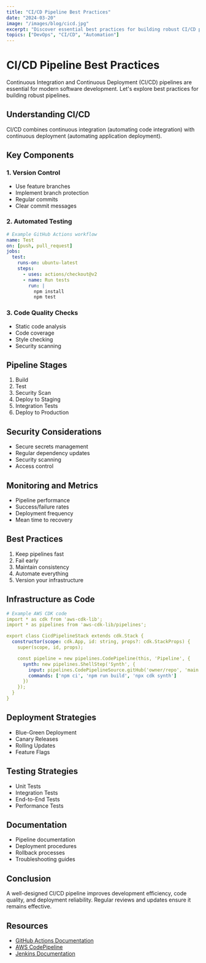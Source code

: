 ```yaml
---
title: "CI/CD Pipeline Best Practices"
date: "2024-03-20"
image: "/images/blog/cicd.jpg"
excerpt: "Discover essential best practices for building robust CI/CD pipelines that improve development efficiency and code quality."
topics: ["DevOps", "CI/CD", "Automation"]
---
```


# CI/CD Pipeline Best Practices

Continuous Integration and Continuous Deployment (CI/CD) pipelines are essential for modern software development. Let's explore best practices for building robust pipelines.

## Understanding CI/CD

CI/CD combines continuous integration (automating code integration) with continuous deployment (automating application deployment).

## Key Components

### 1. Version Control
- Use feature branches
- Implement branch protection
- Regular commits
- Clear commit messages

### 2. Automated Testing
```yaml
# Example GitHub Actions workflow
name: Test
on: [push, pull_request]
jobs:
  test:
    runs-on: ubuntu-latest
    steps:
      - uses: actions/checkout@v2
      - name: Run tests
        run: |
          npm install
          npm test
```

### 3. Code Quality Checks
- Static code analysis
- Code coverage
- Style checking
- Security scanning

## Pipeline Stages

1. Build
2. Test
3. Security Scan
4. Deploy to Staging
5. Integration Tests
6. Deploy to Production

## Security Considerations

- Secure secrets management
- Regular dependency updates
- Security scanning
- Access control

## Monitoring and Metrics

- Pipeline performance
- Success/failure rates
- Deployment frequency
- Mean time to recovery

## Best Practices

1. Keep pipelines fast
2. Fail early
3. Maintain consistency
4. Automate everything
5. Version your infrastructure

## Infrastructure as Code

```yaml
# Example AWS CDK code
import * as cdk from 'aws-cdk-lib';
import * as pipelines from 'aws-cdk-lib/pipelines';

export class CicdPipelineStack extends cdk.Stack {
  constructor(scope: cdk.App, id: string, props?: cdk.StackProps) {
    super(scope, id, props);

    const pipeline = new pipelines.CodePipeline(this, 'Pipeline', {
      synth: new pipelines.ShellStep('Synth', {
        input: pipelines.CodePipelineSource.gitHub('owner/repo', 'main'),
        commands: ['npm ci', 'npm run build', 'npx cdk synth']
      })
    });
  }
}
```

## Deployment Strategies

- Blue-Green Deployment
- Canary Releases
- Rolling Updates
- Feature Flags

## Testing Strategies

- Unit Tests
- Integration Tests
- End-to-End Tests
- Performance Tests

## Documentation

- Pipeline documentation
- Deployment procedures
- Rollback processes
- Troubleshooting guides

## Conclusion

A well-designed CI/CD pipeline improves development efficiency, code quality, and deployment reliability. Regular reviews and updates ensure it remains effective.

## Resources

- [GitHub Actions Documentation](https://docs.github.com/en/actions)
- [AWS CodePipeline](https://aws.amazon.com/codepipeline/)
- [Jenkins Documentation](https://www.jenkins.io/doc/) 